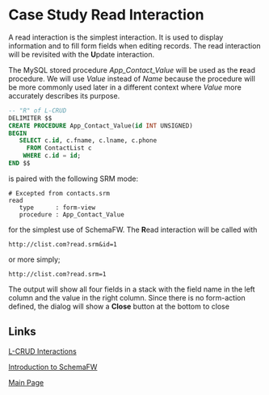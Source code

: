 # Case Study Read Interaction

A read interaction is the simplest interaction.  It is used to display information
and to fill form fields when editing records.  The read interaction will be revisited
with the **U**pdate interaction.

The MySQL stored procedure _App_Contact_Value_ will be used as the **r**ead procedure.
We will use _Value_ instead of _Name_ because the procedure will be more commonly used
later in a different context where _Value_ more accurately describes its purpose.

~~~sql
-- "R" of L-CRUD
DELIMITER $$
CREATE PROCEDURE App_Contact_Value(id INT UNSIGNED)
BEGIN
   SELECT c.id, c.fname, c.lname, c.phone
     FROM ContactList c
    WHERE c.id = id;
END $$
~~~

is paired with the following SRM mode:

~~~srm
# Excepted from contacts.srm
read
   type      : form-view
   procedure : App_Contact_Value
~~~

for the simplest use of SchemaFW.  The **R**ead interaction will be called with

    http://clist.com?read.srm&id=1

or more simply;

    http://clist.com?read.srm=1

The output will show all four fields in a stack with the field name in the
left column and the value in the right column.  Since there is no form-action
defined, the dialog will show a **Close** button at the bottom to close 

## Links

[L-CRUD Interactions](LCRUDInteractions.md)

[Introduction to SchemaFW](IntroductionToSchemaFW.md)

[Main Page](UserGuide.md)

